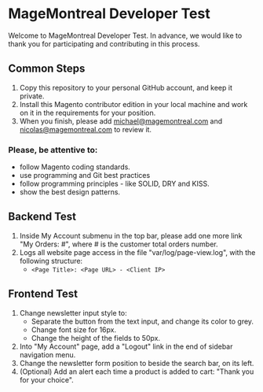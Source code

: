 # MageMontreal Developer Test
Welcome to MageMontreal Developer Test. In advance, we would like to thank you for participating and contributing in this process.

## Common Steps
1. Copy this repository to your personal GitHub account, and keep it private.  
2. Install this Magento contributor edition in your local machine and work on it in the requirements for your position.
3. When you finish, please add michael@magemontreal.com and nicolas@magemontreal.com to review it.

### Please, be attentive to:
- follow Magento coding standards.
- use programming and Git best practices
- follow programming principles - like SOLID, DRY and KISS.
- show the best design patterns.
    
## Backend Test
1. Inside My Account submenu in the top bar, please add one more link "My Orders: #", where # is the customer total orders number.
2. Logs all website page access in the file "var/log/page-view.log", with the following structure:
    - `<Page Title>: <Page URL> - <Client IP>`
    
## Frontend Test
1. Change newsletter input style to:
    - Separate the button from the text input, and change its color to grey.
    - Change font size for 16px.
    - Change the height of the fields to 50px.
2. Into "My Account" page, add a "Logout" link in the end of sidebar navigation menu.
3. Change the newsletter form position to beside the search bar, on its left. 
4. (Optional) Add an alert each time a product is added to cart: "Thank you for your choice".
